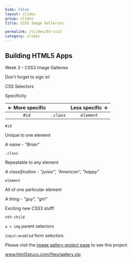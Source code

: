 ```yaml
---
hide: false
layout: slides
group: slides
title: CSS3 Image Galleries

permalink: /slides/03-css3
category: slides
---
```


<article class="dark">
  <h1>Building HTML5 Apps</h1>
  <p>Week 3 &ndash; CSS3 Image Galleries</p>
</article>

<article>
  <section>
    <p class="em-txt c">Don't forget to sign in!</p>
  </section>
</article>

<article>
  <section>
    <p class="em-txt c">CSS Selectors</p>
  </section>
</article>

<article>
  <section>
    <p class="em-txt c">Specificity</p>
    <table style="border: none;">
      <thead>
        <th>&larr; More specific</th>
        <th></th>
        <th style="text-align: right">Less specific &rarr;</th>
      </thead>
      <tbody>        
      <tr style="text-align: center;">
        <td><code>#id</code></td>
        <td><code>.class</code></td>
        <td><code>element</code></td>
      </tr>
      </tbody>
    </table>
  </section>
</article>

<article>
  <section>
    <p class="em-txt c"><code>#id</code></p>
    <p class="center-txt">Unique to one element</p>
    <p class="center-txt"><em>A name - "Brian"</em></p>
  </section>
</article>

<article>
  <section>
    <p class="em-txt c"><code>.class</code></p>
    <p class="center-txt">Repeatable to any element</p>
    <p class="center-txt"><em>A classification - "junior", "American", "happy"</em></p>
  </section>
</article>

<article>
  <section>
    <p class="em-txt c"><code>element</code></p>
    <p class="center-txt">All of one particular element</p>
    <p class="center-txt"><em>A thing - "guy", "girl"</em></p>
  </section>
</article>

<article>
  <section>
    <p class="em-txt c">Exciting new CSS3 stuff!</p>
    <aside class="center-txt">
      <p><code>nth-child</code></p>
      <p><code>a &lt; img</code> parent selectors</p>
      <p><code>input:enabled</code> form selectors</p>
    </aside>
  </section>
</article>

<article>
  <section>
    <p class="em-txt c">Please visit the <a href="/projects/gallery">image gallery project page</a> to see this project.</p>
    <p class="center-txt"><a href="http://www.html5stuco.com/files/gallery.zip">www.html5stuco.com/files/gallery.zip</a></p>
  </section>
</article>
